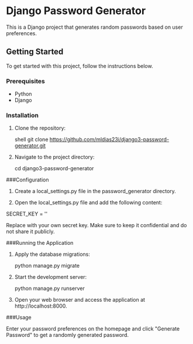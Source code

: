 # Django Password Generator

This is a Django project that generates random passwords based on user preferences.

## Getting Started

To get started with this project, follow the instructions below.

### Prerequisites

- Python 
- Django 

### Installation

1. Clone the repository:

   shell
   git clone https://github.com/mldias23i/django3-password-generator.git
   
2. Navigate to the project directory:

   cd django3-password-generator


###Configuration

1. Create a local_settings.py file in the password_generator directory.

2. Open the local_settings.py file and add the following content:

  SECRET_KEY = '<your-secret-key>'

  Replace <your-secret-key> with your own secret key. Make sure to keep it confidential and do not share it publicly.

  
###Running the Application
  
 1. Apply the database migrations:

    python manage.py migrate

 2. Start the development server:

    python manage.py runserver

3. Open your web browser and access the application at http://localhost:8000.


###Usage
  
  Enter your password preferences on the homepage and click "Generate Password" to get a randomly generated password.

